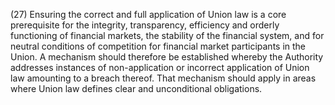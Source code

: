 (27) Ensuring the correct and full application of Union law is a core prerequisite for the integrity, transparency, efficiency and orderly functioning of financial markets, the stability of the financial system, and for neutral conditions of competition for financial market participants in the Union. A mechanism should therefore be established whereby the Authority addresses instances of non-application or incorrect application of Union law amounting to a breach thereof. That mechanism should apply in areas where Union law defines clear and unconditional obligations.